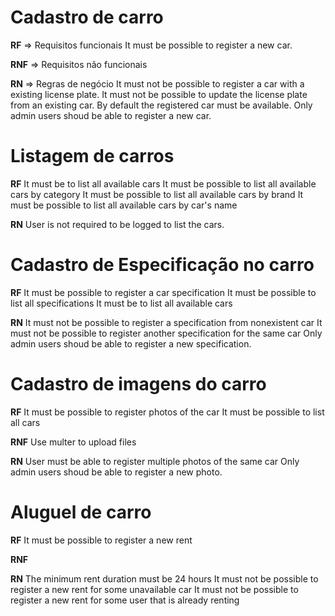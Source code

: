 # Cadastro de carro

**RF** => Requisitos funcionais
It must be possible to register a new car.

**RNF** => Requisitos não funcionais

**RN** => Regras de negócio
It must not be possible to register a car with a existing license plate.
It must not be possible to update the license plate from an existing car.
By default the registered car must be available.
Only admin users shoud be able to register a new car.

# Listagem de carros

**RF**
It must be to list all available cars
It must be possible to list all available cars by category
It must be possible to list all available cars by brand
It must be possible to list all available cars by car's name

**RN**
User is not required to be logged to list the cars.

# Cadastro de Especificação no carro

**RF**
It must be possible to register a car specification
It must be possible to list all specifications
It must be to list all available cars

**RN**
It must not be possible to register a specification from nonexistent car
It must not be possible to register another specification for the same car
Only admin users shoud be able to register a new specification.

# Cadastro de imagens do carro

**RF**
It must be possible to register photos of the car
It must be possible to list all cars

**RNF**
Use multer to upload files

**RN**
User must be able to register multiple photos of the same car
Only admin users shoud be able to register a new photo.

# Aluguel de carro

**RF**
It must be possible to register a new rent

**RNF**

**RN**
The minimum rent duration must be 24 hours
It must not be possible to register a new rent for some unavailable car
It must not be possible to register a new rent for some user that is already renting